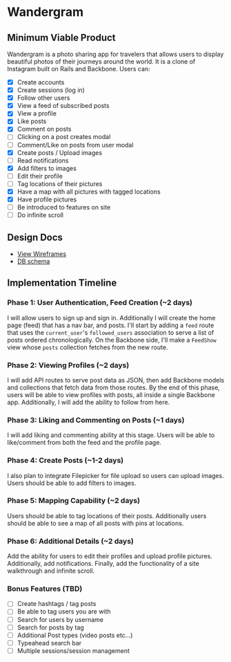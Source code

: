 # Wandergram

[heroku]: http://wandergram.herokuapp.com

## Minimum Viable Product
Wandergram is a photo sharing app for travelers that allows users to display beautiful photos of their journeys around the world. It is a clone of Instagram built on Rails and Backbone. Users can:

<!-- This is a Markdown checklist. Use it to keep track of your progress! -->

- [X] Create accounts
- [X] Create sessions (log in)
- [X] Follow other users
- [X] View a feed of subscribed posts
- [X] View a profile
- [X] Like posts
- [X] Comment on posts
- [ ] Clicking on a post creates modal
- [ ] Comment/Like on posts from user modal
- [X] Create posts / Upload images
- [ ] Read notifications
- [X] Add filters to images
- [ ] Edit their profile
- [ ] Tag locations of their pictures
- [X] Have a map with all pictures with tagged locations
- [X] Have profile pictures
- [ ] Be introduced to features on site
- [ ] Do infinite scroll

## Design Docs
* [View Wireframes][views]
* [DB schema][schema]

[views]: ./docs/views.md
[schema]: ./docs/schema.md

## Implementation Timeline

### Phase 1: User Authentication, Feed Creation (~2 days)
I will allow users to sign up and sign in. Additionally I will create the home page (feed) that has a nav bar, and posts. I'll start by adding a `feed` route that uses the `current_user`'s `followed_users` association to serve a list of posts ordered chronologically. On the Backbone side, I'll make a `FeedShow` view whose `posts` collection fetches from the new route.


### Phase 2: Viewing Profiles (~2 days)
I will add API routes to serve post data as JSON, then add Backbone models and collections that fetch data from those routes. By the end of this phase, users will be able to view profiles with posts, all inside a single Backbone app. Additionally, I will add the ability to follow from here.


### Phase 3: Liking and Commenting on Posts (~1 days)
I will add liking and commenting ability at this stage. Users will be able to like/comment from both the feed and the profile page.


### Phase 4: Create Posts (~1-2 days)
I also plan to integrate Filepicker for file upload so
users can upload images. Users should be able to add filters to images.


### Phase 5: Mapping Capability (~2 days)
Users should be able to tag locations of their posts. Additionally users should be able to see a map of all posts with pins at locations.


### Phase 6: Additional Details (~2 days)
Add the ability for users to edit their profiles and upload profile pictures. Additionally, add notifications. Finally, add the functionality of a site walkthrough and infinite scroll.


### Bonus Features (TBD)
- [ ] Create hashtags / tag posts
- [ ] Be able to tag users you are with
- [ ] Search for users by username
- [ ] Search for posts by tag
- [ ] Additional Post types (video posts etc...)
- [ ] Typeahead search bar
- [ ] Multiple sessions/session management
